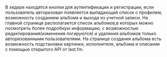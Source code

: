 
В хедере находятся кнопки для аутентификации и регистрации, если пользователь авторизован появляется выпадающий список с профилем, возможность созданием альбома и выхода из учетной записи. На главной странице располагается список альбомов,в которых можно посмотреть более подробную информацию, с возможностью редактирования(изменения логируются) и удаления альбомов только авторизованными пользователями. На странице создания альбома есть возможность подстановки картинки, исполнителя, альбома и описания с помощью открытого API от last.fm.



